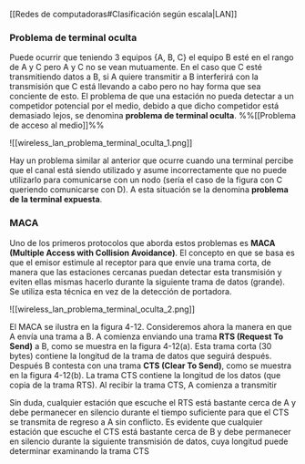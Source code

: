 [[Redes de computadoras#Clasificación según escala|LAN]]


### Problema de terminal oculta
Puede ocurrir que teniendo 3 equipos {A, B, C} el equipo B esté en el rango de A y C pero A y C no se vean mutuamente. En el caso que C esté transmitiendo datos a B, si A quiere transmitir a B interferirá con la transmisión que C está llevando a cabo pero no hay forma que sea conciente de esto. El problema de que una estación no pueda detectar a un competidor potencial por el medio, debido a que dicho competidor está demasiado lejos, se denomina **problema de terminal oculta**.
%%[[Problema de acceso al medio]]%%

![[wireless_lan_problema_terminal_oculta_1.png]]

Hay un problema similar al anterior que ocurre cuando una terminal percibe que el canal está siendo utilizado y asume incorrectamente que no puede utilizarlo para comunicarse con un nodo (sería el caso de la figura con C queriendo comunicarse con D). A esta situación se la denomina **problema de la terminal expuesta**.

### MACA
Uno de los primeros protocolos que aborda estos problemas es **MACA (Multiple Access with Collision Avoidance)**. El concepto en que se basa es que el emisor estimule al receptor para que envíe una trama corta, de manera que las estaciones cercanas puedan detectar esta transmisión y eviten ellas mismas hacerlo durante la siguiente trama de datos (grande). Se utiliza esta técnica en vez de la detección de portadora.

![[wireless_lan_problema_terminal_oculta_2.png]]

El MACA se ilustra en la figura 4-12. Consideremos ahora la manera en que A envía una trama a B. A comienza enviando una trama **RTS (Request To Send)** a B, como se muestra en la figura 4-12(a). Esta trama corta (30 bytes) contiene la longitud de la trama de datos que seguirá después. Después B contesta con una trama **CTS (Clear To Send)**, como se muestra en la figura 4-12(b). La trama CTS contiene la longitud de los datos (que copia de la trama RTS). Al recibir la trama CTS, A comienza a transmitir

Sin duda, cualquier estación que escuche el RTS está bastante cerca de A y debe permanecer en silencio durante el tiempo suficiente para que el CTS se transmita de regreso a A sin conflicto. Es evidente que cualquier estación que escuche el CTS está bastante cerca de B y debe permanecer en silencio durante la siguiente transmisión de datos, cuya longitud puede determinar examinando la trama CTS